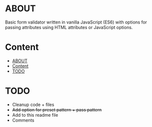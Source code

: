 # ABOUT
Basic form validator written in vanilla JavaScript (ES6) with options for passing attributes using
HTML attributes or JavaScript options.

# Content
<!-- TOC -->
* [ABOUT](#about)
* [Content](#content)
* [TODO](#todo)
<!-- TOC -->

# TODO
* Cleanup code + files
* ~~Add option for preset pattern + pass pattern~~
* Add to this readme file
* Comments